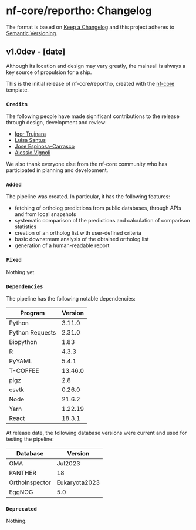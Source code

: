 # nf-core/reportho: Changelog

The format is based on [Keep a Changelog](https://keepachangelog.com/en/1.0.0/)
and this project adheres to [Semantic Versioning](https://semver.org/spec/v2.0.0.html).

## v1.0dev - [date]

Although its location and design may vary greatly, the mainsail is always a key source of propulsion for a ship.

This is the initial release of nf-core/reportho, created with the [nf-core](https://nf-co.re/) template.

### `Credits`

The following people have made significant contributions to the release through design, development and review:

- [Igor Trujnara](https://github.com/itrujnara)
- [Luisa Santus](https://github.com/luisas)
- [Jose Espinosa-Carrasco](https://github.com/JoseEspinosa)
- [Alessio Vignoli](https://github.com/alessiovignoli)

We also thank everyone else from the nf-core community who has participated in planning and development.

### `Added`

The pipeline was created. In particular, it has the following features:

- fetching of ortholog predictions from public databases, through APIs and from local snapshots
- systematic comparison of the predictions and calculation of comparison statistics
- creation of an ortholog list with user-defined criteria
- basic downstream analysis of the obtained ortholog list
- generation of a human-readable report

### `Fixed`

Nothing yet.

### `Dependencies`

The pipeline has the following notable dependencies:

| Program         | Version |
| --------------- | ------- |
| Python          | 3.11.0  |
| Python Requests | 2.31.0  |
| Biopython       | 1.83    |
| R               | 4.3.3   |
| PyYAML          | 5.4.1   |
| T-COFFEE        | 13.46.0 |
| pigz            | 2.8     |
| csvtk           | 0.26.0  |
| Node            | 21.6.2  |
| Yarn            | 1.22.19 |
| React           | 18.3.1  |

At release date, the following database versions were current and used for testing the pipeline:

| Database       | Version       |
| -------------- | ------------- |
| OMA            | Jul2023       |
| PANTHER        | 18            |
| OrthoInspector | Eukaryota2023 |
| EggNOG         | 5.0           |

### `Deprecated`

Nothing.

